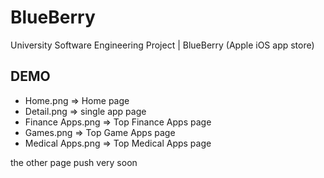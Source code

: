 # BlueBerry
University Software Engineering Project | BlueBerry (Apple iOS app store)

## DEMO

- Home.png => Home page
- Detail.png => single app page
- Finance Apps.png => Top Finance Apps page
- Games.png => Top Game Apps page
- Medical Apps.png => Top Medical  Apps page


the other page push very soon
